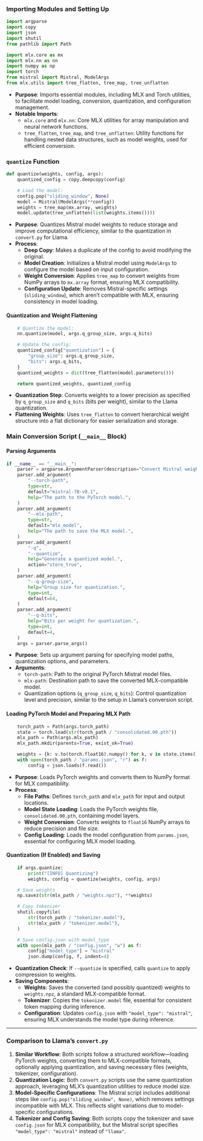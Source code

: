 ### Importing Modules and Setting Up
```python
import argparse
import copy
import json
import shutil
from pathlib import Path

import mlx.core as mx
import mlx.nn as nn
import numpy as np
import torch
from mistral import Mistral, ModelArgs
from mlx.utils import tree_flatten, tree_map, tree_unflatten
```
- **Purpose**: Imports essential modules, including MLX and Torch utilities, to facilitate model loading, conversion, quantization, and configuration management.
- **Notable Imports**:
  - `mlx.core` and `mlx.nn`: Core MLX utilities for array manipulation and neural network functions.
  - `tree_flatten`, `tree_map`, and `tree_unflatten`: Utility functions for handling nested data structures, such as model weights, used for efficient conversion.

### `quantize` Function
```python
def quantize(weights, config, args):
    quantized_config = copy.deepcopy(config)

    # Load the model:
    config.pop("sliding_window", None)
    model = Mistral(ModelArgs(**config))
    weights = tree_map(mx.array, weights)
    model.update(tree_unflatten(list(weights.items())))
```
- **Purpose**: Quantizes Mistral model weights to reduce storage and improve computational efficiency, similar to the quantization in `convert.py` for Llama.
- **Process**:
  - **Deep Copy**: Makes a duplicate of the config to avoid modifying the original.
  - **Model Creation**: Initializes a Mistral model using `ModelArgs` to configure the model based on input configuration.
  - **Weight Conversion**: Applies `tree_map` to convert weights from NumPy arrays to `mx.array` format, ensuring MLX compatibility.
  - **Configuration Update**: Removes Mistral-specific settings (`sliding_window`), which aren’t compatible with MLX, ensuring consistency in model loading.

#### Quantization and Weight Flattening
```python
    # Quantize the model:
    nn.quantize(model, args.q_group_size, args.q_bits)

    # Update the config:
    quantized_config["quantization"] = {
        "group_size": args.q_group_size,
        "bits": args.q_bits,
    }
    quantized_weights = dict(tree_flatten(model.parameters()))

    return quantized_weights, quantized_config
```
- **Quantization Step**: Converts weights to a lower precision as specified by `q_group_size` and `q_bits` (bits per weight), similar to the Llama quantization.
- **Flattening Weights**: Uses `tree_flatten` to convert hierarchical weight structure into a flat dictionary for easier serialization and storage.

### Main Conversion Script (`__main__` Block)
#### Parsing Arguments
```python
if __name__ == "__main__":
    parser = argparse.ArgumentParser(description="Convert Mistral weights to MLX.")
    parser.add_argument(
        "--torch-path",
        type=str,
        default="mistral-7B-v0.1",
        help="The path to the PyTorch model.",
    )
    parser.add_argument(
        "--mlx-path",
        type=str,
        default="mlx_model",
        help="The path to save the MLX model.",
    )
    parser.add_argument(
        "-q",
        "--quantize",
        help="Generate a quantized model.",
        action="store_true",
    )
    parser.add_argument(
        "--q-group-size",
        help="Group size for quantization.",
        type=int,
        default=64,
    )
    parser.add_argument(
        "--q-bits",
        help="Bits per weight for quantization.",
        type=int,
        default=4,
    )
    args = parser.parse_args()
```
- **Purpose**: Sets up argument parsing for specifying model paths, quantization options, and parameters.
- **Arguments**:
  - `torch-path`: Path to the original PyTorch Mistral model files.
  - `mlx-path`: Destination path to save the converted MLX-compatible model.
  - Quantization options (`q_group_size`, `q_bits`): Control quantization level and precision, similar to the setup in Llama’s conversion script.

#### Loading PyTorch Model and Preparing MLX Path
```python
    torch_path = Path(args.torch_path)
    state = torch.load(str(torch_path / "consolidated.00.pth"))
    mlx_path = Path(args.mlx_path)
    mlx_path.mkdir(parents=True, exist_ok=True)

    weights = {k: v.to(torch.float16).numpy() for k, v in state.items()}
    with open(torch_path / "params.json", "r") as f:
        config = json.loads(f.read())
```
- **Purpose**: Loads PyTorch weights and converts them to NumPy format for MLX compatibility.
- **Process**:
  - **File Paths**: Defines `torch_path` and `mlx_path` for input and output locations.
  - **Model State Loading**: Loads the PyTorch weights file, `consolidated.00.pth`, containing model layers.
  - **Weight Conversion**: Converts weights to `float16` NumPy arrays to reduce precision and file size.
  - **Config Loading**: Loads the model configuration from `params.json`, essential for configuring MLX model loading.

#### Quantization (If Enabled) and Saving
```python
    if args.quantize:
        print("[INFO] Quantizing")
        weights, config = quantize(weights, config, args)

    # Save weights
    np.savez(str(mlx_path / "weights.npz"), **weights)

    # Copy tokenizer
    shutil.copyfile(
        str(torch_path / "tokenizer.model"),
        str(mlx_path / "tokenizer.model"),
    )

    # Save config.json with model_type
    with open(mlx_path / "config.json", "w") as f:
        config["model_type"] = "mistral"
        json.dump(config, f, indent=4)
```
- **Quantization Check**: If `--quantize` is specified, calls `quantize` to apply compression to weights.
- **Saving Components**:
  - **Weights**: Saves the converted (and possibly quantized) weights to `weights.npz`, a standard MLX-compatible format.
  - **Tokenizer**: Copies the `tokenizer.model` file, essential for consistent token mapping during inference.
  - **Configuration**: Updates `config.json` with `"model_type": "mistral"`, ensuring MLX understands the model type during inference.

---

### Comparison to Llama’s `convert.py`
1. **Similar Workflow**: Both scripts follow a structured workflow—loading PyTorch weights, converting them to MLX-compatible formats, optionally applying quantization, and saving necessary files (weights, tokenizer, configuration).
2. **Quantization Logic**: Both `convert.py` scripts use the same quantization approach, leveraging MLX’s quantization utilities to reduce model size.
3. **Model-Specific Configurations**: The Mistral script includes additional steps like `config.pop("sliding_window", None)`, which removes settings incompatible with MLX. This reflects slight variations due to model-specific configurations.
4. **Tokenizer and Config Saving**: Both scripts copy the tokenizer and save `config.json` for MLX compatibility, but the Mistral script specifies `"model_type": "mistral"` instead of `"llama"`.
